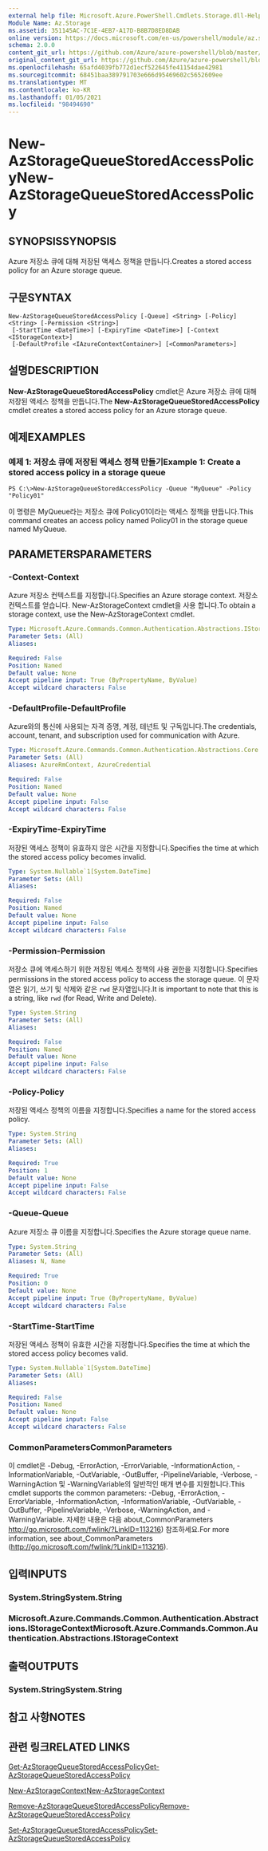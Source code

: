 ```yaml
---
external help file: Microsoft.Azure.PowerShell.Cmdlets.Storage.dll-Help.xml
Module Name: Az.Storage
ms.assetid: 351145AC-7C1E-4EB7-A17D-B8B7D8ED8DAB
online version: https://docs.microsoft.com/en-us/powershell/module/az.storage/new-azstoragequeuestoredaccesspolicy
schema: 2.0.0
content_git_url: https://github.com/Azure/azure-powershell/blob/master/src/Storage/Storage.Management/help/New-AzStorageQueueStoredAccessPolicy.md
original_content_git_url: https://github.com/Azure/azure-powershell/blob/master/src/Storage/Storage.Management/help/New-AzStorageQueueStoredAccessPolicy.md
ms.openlocfilehash: 65afd4039fb772d1ecf522645fe41154dae42981
ms.sourcegitcommit: 68451baa389791703e666d95469602c5652609ee
ms.translationtype: MT
ms.contentlocale: ko-KR
ms.lasthandoff: 01/05/2021
ms.locfileid: "98494690"
---
```

# <span data-ttu-id="b87f5-101">New-AzStorageQueueStoredAccessPolicy</span><span class="sxs-lookup"><span data-stu-id="b87f5-101">New-AzStorageQueueStoredAccessPolicy</span></span>

## <span data-ttu-id="b87f5-102">SYNOPSIS</span><span class="sxs-lookup"><span data-stu-id="b87f5-102">SYNOPSIS</span></span>
<span data-ttu-id="b87f5-103">Azure 저장소 큐에 대해 저장된 액세스 정책을 만듭니다.</span><span class="sxs-lookup"><span data-stu-id="b87f5-103">Creates a stored access policy for an Azure storage queue.</span></span>

## <span data-ttu-id="b87f5-104">구문</span><span class="sxs-lookup"><span data-stu-id="b87f5-104">SYNTAX</span></span>

```
New-AzStorageQueueStoredAccessPolicy [-Queue] <String> [-Policy] <String> [-Permission <String>]
 [-StartTime <DateTime>] [-ExpiryTime <DateTime>] [-Context <IStorageContext>]
 [-DefaultProfile <IAzureContextContainer>] [<CommonParameters>]
```

## <span data-ttu-id="b87f5-105">설명</span><span class="sxs-lookup"><span data-stu-id="b87f5-105">DESCRIPTION</span></span>
<span data-ttu-id="b87f5-106">**New-AzStorageQueueStoredAccessPolicy** cmdlet은 Azure 저장소 큐에 대해 저장된 액세스 정책을 만듭니다.</span><span class="sxs-lookup"><span data-stu-id="b87f5-106">The **New-AzStorageQueueStoredAccessPolicy** cmdlet creates a stored access policy for an Azure storage queue.</span></span>

## <span data-ttu-id="b87f5-107">예제</span><span class="sxs-lookup"><span data-stu-id="b87f5-107">EXAMPLES</span></span>

### <span data-ttu-id="b87f5-108">예제 1: 저장소 큐에 저장된 액세스 정책 만들기</span><span class="sxs-lookup"><span data-stu-id="b87f5-108">Example 1: Create a stored access policy in a storage queue</span></span>
```
PS C:\>New-AzStorageQueueStoredAccessPolicy -Queue "MyQueue" -Policy "Policy01"
```

<span data-ttu-id="b87f5-109">이 명령은 MyQueue라는 저장소 큐에 Policy01이라는 액세스 정책을 만듭니다.</span><span class="sxs-lookup"><span data-stu-id="b87f5-109">This command creates an access policy named Policy01 in the storage queue named MyQueue.</span></span>

## <span data-ttu-id="b87f5-110">PARAMETERS</span><span class="sxs-lookup"><span data-stu-id="b87f5-110">PARAMETERS</span></span>

### <span data-ttu-id="b87f5-111">-Context</span><span class="sxs-lookup"><span data-stu-id="b87f5-111">-Context</span></span>
<span data-ttu-id="b87f5-112">Azure 저장소 컨텍스트를 지정합니다.</span><span class="sxs-lookup"><span data-stu-id="b87f5-112">Specifies an Azure storage context.</span></span>
<span data-ttu-id="b87f5-113">저장소 컨텍스트를 얻습니다. New-AzStorageContext cmdlet을 사용 합니다.</span><span class="sxs-lookup"><span data-stu-id="b87f5-113">To obtain a storage context, use the New-AzStorageContext cmdlet.</span></span>

```yaml
Type: Microsoft.Azure.Commands.Common.Authentication.Abstractions.IStorageContext
Parameter Sets: (All)
Aliases:

Required: False
Position: Named
Default value: None
Accept pipeline input: True (ByPropertyName, ByValue)
Accept wildcard characters: False
```

### <span data-ttu-id="b87f5-114">-DefaultProfile</span><span class="sxs-lookup"><span data-stu-id="b87f5-114">-DefaultProfile</span></span>
<span data-ttu-id="b87f5-115">Azure와의 통신에 사용되는 자격 증명, 계정, 테넌트 및 구독입니다.</span><span class="sxs-lookup"><span data-stu-id="b87f5-115">The credentials, account, tenant, and subscription used for communication with Azure.</span></span>

```yaml
Type: Microsoft.Azure.Commands.Common.Authentication.Abstractions.Core.IAzureContextContainer
Parameter Sets: (All)
Aliases: AzureRmContext, AzureCredential

Required: False
Position: Named
Default value: None
Accept pipeline input: False
Accept wildcard characters: False
```

### <span data-ttu-id="b87f5-116">-ExpiryTime</span><span class="sxs-lookup"><span data-stu-id="b87f5-116">-ExpiryTime</span></span>
<span data-ttu-id="b87f5-117">저장된 액세스 정책이 유효하지 않은 시간을 지정합니다.</span><span class="sxs-lookup"><span data-stu-id="b87f5-117">Specifies the time at which the stored access policy becomes invalid.</span></span>

```yaml
Type: System.Nullable`1[System.DateTime]
Parameter Sets: (All)
Aliases:

Required: False
Position: Named
Default value: None
Accept pipeline input: False
Accept wildcard characters: False
```

### <span data-ttu-id="b87f5-118">-Permission</span><span class="sxs-lookup"><span data-stu-id="b87f5-118">-Permission</span></span>
<span data-ttu-id="b87f5-119">저장소 큐에 액세스하기 위한 저장된 액세스 정책의 사용 권한을 지정합니다.</span><span class="sxs-lookup"><span data-stu-id="b87f5-119">Specifies permissions in the stored access policy to access the storage queue.</span></span>
<span data-ttu-id="b87f5-120">이 문자열은 읽기, 쓰기 및 삭제와 같은 `rwd` 문자열입니다.</span><span class="sxs-lookup"><span data-stu-id="b87f5-120">It is important to note that this is a string, like `rwd` (for Read, Write and Delete).</span></span>

```yaml
Type: System.String
Parameter Sets: (All)
Aliases:

Required: False
Position: Named
Default value: None
Accept pipeline input: False
Accept wildcard characters: False
```

### <span data-ttu-id="b87f5-121">-Policy</span><span class="sxs-lookup"><span data-stu-id="b87f5-121">-Policy</span></span>
<span data-ttu-id="b87f5-122">저장된 액세스 정책의 이름을 지정합니다.</span><span class="sxs-lookup"><span data-stu-id="b87f5-122">Specifies a name for the stored access policy.</span></span>

```yaml
Type: System.String
Parameter Sets: (All)
Aliases:

Required: True
Position: 1
Default value: None
Accept pipeline input: False
Accept wildcard characters: False
```

### <span data-ttu-id="b87f5-123">-Queue</span><span class="sxs-lookup"><span data-stu-id="b87f5-123">-Queue</span></span>
<span data-ttu-id="b87f5-124">Azure 저장소 큐 이름을 지정합니다.</span><span class="sxs-lookup"><span data-stu-id="b87f5-124">Specifies the Azure storage queue name.</span></span>

```yaml
Type: System.String
Parameter Sets: (All)
Aliases: N, Name

Required: True
Position: 0
Default value: None
Accept pipeline input: True (ByPropertyName, ByValue)
Accept wildcard characters: False
```

### <span data-ttu-id="b87f5-125">-StartTime</span><span class="sxs-lookup"><span data-stu-id="b87f5-125">-StartTime</span></span>
<span data-ttu-id="b87f5-126">저장된 액세스 정책이 유효한 시간을 지정합니다.</span><span class="sxs-lookup"><span data-stu-id="b87f5-126">Specifies the time at which the stored access policy becomes valid.</span></span>

```yaml
Type: System.Nullable`1[System.DateTime]
Parameter Sets: (All)
Aliases:

Required: False
Position: Named
Default value: None
Accept pipeline input: False
Accept wildcard characters: False
```

### <span data-ttu-id="b87f5-127">CommonParameters</span><span class="sxs-lookup"><span data-stu-id="b87f5-127">CommonParameters</span></span>
<span data-ttu-id="b87f5-128">이 cmdlet은 -Debug, -ErrorAction, -ErrorVariable, -InformationAction, -InformationVariable, -OutVariable, -OutBuffer, -PipelineVariable, -Verbose, -WarningAction 및 -WarningVariable의 일반적인 매개 변수를 지원합니다.</span><span class="sxs-lookup"><span data-stu-id="b87f5-128">This cmdlet supports the common parameters: -Debug, -ErrorAction, -ErrorVariable, -InformationAction, -InformationVariable, -OutVariable, -OutBuffer, -PipelineVariable, -Verbose, -WarningAction, and -WarningVariable.</span></span> <span data-ttu-id="b87f5-129">자세한 내용은 다음 about_CommonParameters http://go.microsoft.com/fwlink/?LinkID=113216) 참조하세요.</span><span class="sxs-lookup"><span data-stu-id="b87f5-129">For more information, see about_CommonParameters (http://go.microsoft.com/fwlink/?LinkID=113216).</span></span>

## <span data-ttu-id="b87f5-130">입력</span><span class="sxs-lookup"><span data-stu-id="b87f5-130">INPUTS</span></span>

### <span data-ttu-id="b87f5-131">System.String</span><span class="sxs-lookup"><span data-stu-id="b87f5-131">System.String</span></span>

### <span data-ttu-id="b87f5-132">Microsoft.Azure.Commands.Common.Authentication.Abstractions.IStorageContext</span><span class="sxs-lookup"><span data-stu-id="b87f5-132">Microsoft.Azure.Commands.Common.Authentication.Abstractions.IStorageContext</span></span>

## <span data-ttu-id="b87f5-133">출력</span><span class="sxs-lookup"><span data-stu-id="b87f5-133">OUTPUTS</span></span>

### <span data-ttu-id="b87f5-134">System.String</span><span class="sxs-lookup"><span data-stu-id="b87f5-134">System.String</span></span>

## <span data-ttu-id="b87f5-135">참고 사항</span><span class="sxs-lookup"><span data-stu-id="b87f5-135">NOTES</span></span>

## <span data-ttu-id="b87f5-136">관련 링크</span><span class="sxs-lookup"><span data-stu-id="b87f5-136">RELATED LINKS</span></span>

[<span data-ttu-id="b87f5-137">Get-AzStorageQueueStoredAccessPolicy</span><span class="sxs-lookup"><span data-stu-id="b87f5-137">Get-AzStorageQueueStoredAccessPolicy</span></span>](./Get-AzStorageQueueStoredAccessPolicy.md)

[<span data-ttu-id="b87f5-138">New-AzStorageContext</span><span class="sxs-lookup"><span data-stu-id="b87f5-138">New-AzStorageContext</span></span>](./New-AzStorageContext.md)

[<span data-ttu-id="b87f5-139">Remove-AzStorageQueueStoredAccessPolicy</span><span class="sxs-lookup"><span data-stu-id="b87f5-139">Remove-AzStorageQueueStoredAccessPolicy</span></span>](./Remove-AzStorageQueueStoredAccessPolicy.md)

[<span data-ttu-id="b87f5-140">Set-AzStorageQueueStoredAccessPolicy</span><span class="sxs-lookup"><span data-stu-id="b87f5-140">Set-AzStorageQueueStoredAccessPolicy</span></span>](./Set-AzStorageQueueStoredAccessPolicy.md)


